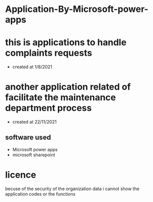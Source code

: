 # Application-By-Microsoft-power-apps
# this is applications to handle complaints requests 
* created at 1/8/2021
# another application related of facilitate the maintenance department process 
* created at 22/11/2021

## software used
* Microsoft power apps
* microsoft sharepoint

# licence 
  becuse of the security of the organization data i cannot show the application codes or the functions
